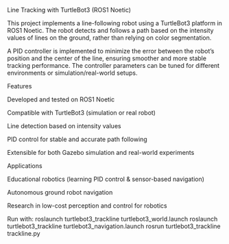Line Tracking with TurtleBot3 (ROS1 Noetic)

This project implements a line-following robot using a TurtleBot3 platform in ROS1 Noetic. The robot detects and follows a path based on the intensity values of lines on the ground, rather than relying on color segmentation.

A PID controller is implemented to minimize the error between the robot’s position and the center of the line, ensuring smoother and more stable tracking performance. The controller parameters can be tuned for different environments or simulation/real-world setups.

Features

Developed and tested on ROS1 Noetic

Compatible with TurtleBot3 (simulation or real robot)

Line detection based on intensity values

PID control for stable and accurate path following

Extensible for both Gazebo simulation and real-world experiments

Applications

Educational robotics (learning PID control & sensor-based navigation)

Autonomous ground robot navigation

Research in low-cost perception and control for robotics

Run with:
roslaunch turtlebot3_trackline turtlebot3_world.launch
roslaunch turtlebot3_trackline turtlebot3_navigation.launch
rosrun turtlebot3_trackline trackline.py
